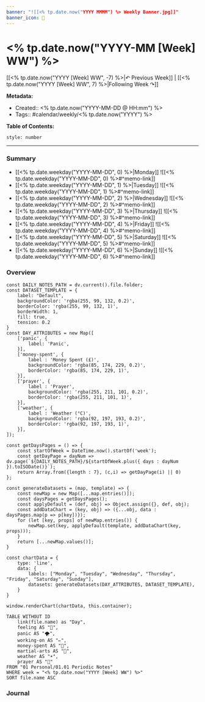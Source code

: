 ```yaml
---
banner: "![[<% tp.date.now("YYYY MMMM") %> Weekly Banner.jpg]]"
banner_icon: 📆
---
```


# <% tp.date.now("YYYY-MM [Week] WW") %>

[[<% tp.date.now("YYYY [Week] WW", -7) %>|↶ Previous Week]] | [[<% tp.date.now("YYYY [Week] WW", 7) %>|Following Week ↷]]

**Metadata:**
- Created:: <% tp.date.now("YYYY-MM-DD @ HH:mm") %>
- Tags:: #calendar/weekly/<% tp.date.now("YYYY") %>

**Table of Contents:**
```toc
style: number
```

___

### Summary
- [[<% tp.date.weekday("YYYY-MM-DD", 0) %>|Monday]]
	![[<% tp.date.weekday("YYYY-MM-DD", 0) %>#^memo-link]]
- [[<% tp.date.weekday("YYYY-MM-DD", 1) %>|Tuesday]]
	![[<% tp.date.weekday("YYYY-MM-DD", 1) %>#^memo-link]]
- [[<% tp.date.weekday("YYYY-MM-DD", 2) %>|Wednesday]]
	![[<% tp.date.weekday("YYYY-MM-DD", 2) %>#^memo-link]]
- [[<% tp.date.weekday("YYYY-MM-DD", 3) %>|Thursday]]
	![[<% tp.date.weekday("YYYY-MM-DD", 3) %>#^memo-link]]
- [[<% tp.date.weekday("YYYY-MM-DD", 4) %>|Friday]]
	![[<% tp.date.weekday("YYYY-MM-DD", 4) %>#^memo-link]]
- [[<% tp.date.weekday("YYYY-MM-DD", 5) %>|Saturday]]
	![[<% tp.date.weekday("YYYY-MM-DD", 5) %>#^memo-link]]
- [[<% tp.date.weekday("YYYY-MM-DD", 6) %>|Sunday]]
	![[<% tp.date.weekday("YYYY-MM-DD", 6) %>#^memo-link]]

### Overview
```dataviewjs
const DAILY_NOTES_PATH = dv.current().file.folder;
const DATASET_TEMPLATE = {
	label: "Default",
	backgroundColor: 'rgba(255, 99, 132, 0.2)',
	borderColor: 'rgba(255, 99, 132, 1)',
	borderWidth: 1,
	fill: true,
	tension: 0.2
}
const DAY_ATTRIBUTES = new Map([
	['panic', {
		label: 'Panic',
	}],
	['money-spent', {
		label : 'Money Spent (£)',
		backgroundColor: 'rgba(85, 174, 229, 0.2)',
		borderColor: 'rgba(85, 174, 229, 1)',
	}],
	['prayer', {
		label : 'Prayer',
		backgroundColor: 'rgba(255, 211, 101, 0.2)',
		borderColor: 'rgba(255, 211, 101, 1)',
	}],
	['weather', {
		label : 'Weather (°C)',
		backgroundColor: 'rgba(92, 197, 193, 0.2)',
		borderColor: 'rgba(92, 197, 193, 1)',
	}],
]);

const getDaysPages = () => {
	const startOfWeek = DateTime.now().startOf('week'); 
	const getDayPage = dayNum => dv.page(`${DAILY_NOTES_PATH}/${startOfWeek.plus({ days : dayNum }).toISODate()}`);
	return Array.from({length : 7}, (c,i) => getDayPage(i) || 0)
};

const generateDatasets = (map, template) => {
	const newMap = new Map([...map.entries()]);
	const daysPages = getDaysPages();
	const applyDefault = (def, obj) => Object.assign({}, def, obj);
	const addDataChart = (key, obj) => ({...obj, data : daysPages.map(p => p[key])});
	for (let [key, props] of newMap.entries()) {
		newMap.set(key, applyDefault(template, addDataChart(key, props)));
	}
	return [...newMap.values()];
}

const chartData = {
	type: 'line',
	data: {
		labels: ["Monday", "Tuesday", "Wednesday", "Thursday", "Friday", "Saturday", "Sunday"],
		datasets: generateDatasets(DAY_ATTRIBUTES, DATASET_TEMPLATE),
	}
}

window.renderChart(chartData, this.container);
```

```dataview
TABLE WITHOUT ID
	link(file.name) as "Day",
	feeling AS "💭",
	panic AS "🌪️",
	working-on AS "✏️",
	money-spent AS "💸",
	martial-arts AS "🥋",
	weather AS "☀️",
	prayer AS "🕋"
FROM "01 Personal/01.01 Periodic Notes"
WHERE week = "<% tp.date.now("YYYY [Week] WW") %>"
SORT file.name ASC
```

### Journal